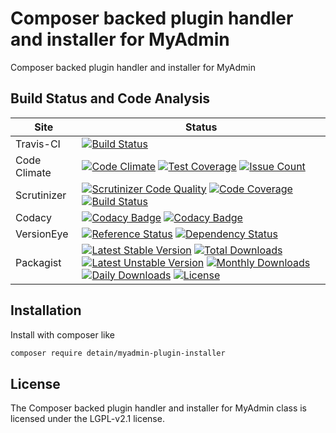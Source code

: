 # Composer backed plugin handler and installer for MyAdmin

Composer backed plugin handler and installer for MyAdmin

## Build Status and Code Analysis

Site          | Status
--------------|---------------------------
Travis-CI     | [![Build Status](https://travis-ci.org/interserver/myadmin-plugin-installer.svg?branch=master)](https://travis-ci.org/interserver/myadmin-plugin-installer)
Code Climate  | [![Code Climate](https://codeclimate.com/github/detain/myadmin-plugin-installer/badges/gpa.svg)](https://codeclimate.com/github/detain/myadmin-plugin-installer) [![Test Coverage](https://codeclimate.com/github/detain/myadmin-plugin-installer/badges/coverage.svg)](https://codeclimate.com/github/detain/myadmin-plugin-installer/coverage) [![Issue Count](https://codeclimate.com/github/detain/myadmin-plugin-installer/badges/issue_count.svg)](https://codeclimate.com/github/detain/myadmin-plugin-installer)
Scrutinizer   | [![Scrutinizer Code Quality](https://scrutinizer-ci.com/g/interserver/myadmin-plugin-installer/badges/quality-score.png?b=master)](https://scrutinizer-ci.com/g/interserver/myadmin-plugin-installer/?branch=master) [![Code Coverage](https://scrutinizer-ci.com/g/interserver/myadmin-plugin-installer/badges/coverage.png?b=master)](https://scrutinizer-ci.com/g/interserver/myadmin-plugin-installer/?branch=master) [![Build Status](https://scrutinizer-ci.com/g/interserver/myadmin-plugin-installer/badges/build.png?b=master)](https://scrutinizer-ci.com/g/interserver/myadmin-plugin-installer/build-status/master)
Codacy        | [![Codacy Badge](https://api.codacy.com/project/badge/Grade/226251fc068f4fd5b4b4ef9a40011d06)](https://www.codacy.com/app/detain/myadmin-plugin-installer) [![Codacy Badge](https://api.codacy.com/project/badge/Coverage/25fa74eb74c947bf969602fcfe87e349)](https://www.codacy.com/app/detain/myadmin-plugin-installer?utm_source=github.com&utm_medium=referral&utm_content=detain/myadmin-plugin-installer&utm_campaign=Badge_Coverage)
VersionEye    | [![Reference Status](https://www.versioneye.com/php/detain:myadmin-plugin-installer/reference_badge.svg?style=flat)](https://www.versioneye.com/php/detain:myadmin-plugin-installer/references) [![Dependency Status](https://www.versioneye.com/user/projects/592f7318bafc5500414dfd2a/badge.svg?style=flat-square)](https://www.versioneye.com/user/projects/592f7318bafc5500414dfd2a)
Packagist     | [![Latest Stable Version](https://poser.pugx.org/detain/myadmin-plugin-installer/version)](https://packagist.org/packages/detain/myadmin-plugin-installer) [![Total Downloads](https://poser.pugx.org/detain/myadmin-plugin-installer/downloads)](https://packagist.org/packages/detain/myadmin-plugin-installer) [![Latest Unstable Version](https://poser.pugx.org/detain/myadmin-plugin-installer/v/unstable)](//packagist.org/packages/detain/myadmin-plugin-installer) [![Monthly Downloads](https://poser.pugx.org/detain/myadmin-plugin-installer/d/monthly)](https://packagist.org/packages/detain/myadmin-plugin-installer) [![Daily Downloads](https://poser.pugx.org/detain/myadmin-plugin-installer/d/daily)](https://packagist.org/packages/detain/myadmin-plugin-installer) [![License](https://poser.pugx.org/detain/myadmin-plugin-installer/license)](https://packagist.org/packages/detain/myadmin-plugin-installer)


## Installation

Install with composer like

```sh
composer require detain/myadmin-plugin-installer
```

## License

The Composer backed plugin handler and installer for MyAdmin class is licensed under the LGPL-v2.1 license.

